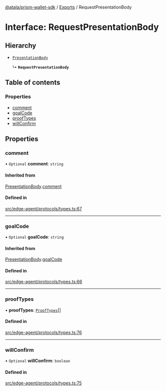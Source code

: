 [@atala/prism-wallet-sdk](../README.md) / [Exports](../modules.md) / RequestPresentationBody

# Interface: RequestPresentationBody

## Hierarchy

- [`PresentationBody`](PresentationBody.md)

  ↳ **`RequestPresentationBody`**

## Table of contents

### Properties

- [comment](RequestPresentationBody.md#comment)
- [goalCode](RequestPresentationBody.md#goalcode)
- [proofTypes](RequestPresentationBody.md#prooftypes)
- [willConfirm](RequestPresentationBody.md#willconfirm)

## Properties

### comment

• `Optional` **comment**: `string`

#### Inherited from

[PresentationBody](PresentationBody.md).[comment](PresentationBody.md#comment)

#### Defined in

[src/edge-agent/protocols/types.ts:67](https://github.com/input-output-hk/atala-prism-wallet-sdk-ts/blob/47ec1c8/src/edge-agent/protocols/types.ts#L67)

___

### goalCode

• `Optional` **goalCode**: `string`

#### Inherited from

[PresentationBody](PresentationBody.md).[goalCode](PresentationBody.md#goalcode)

#### Defined in

[src/edge-agent/protocols/types.ts:66](https://github.com/input-output-hk/atala-prism-wallet-sdk-ts/blob/47ec1c8/src/edge-agent/protocols/types.ts#L66)

___

### proofTypes

• **proofTypes**: [`ProofTypes`](ProofTypes.md)[]

#### Defined in

[src/edge-agent/protocols/types.ts:76](https://github.com/input-output-hk/atala-prism-wallet-sdk-ts/blob/47ec1c8/src/edge-agent/protocols/types.ts#L76)

___

### willConfirm

• `Optional` **willConfirm**: `boolean`

#### Defined in

[src/edge-agent/protocols/types.ts:75](https://github.com/input-output-hk/atala-prism-wallet-sdk-ts/blob/47ec1c8/src/edge-agent/protocols/types.ts#L75)
